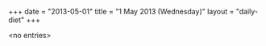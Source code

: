 +++
date = "2013-05-01"
title = "1 May 2013 (Wednesday)"
layout = "daily-diet"
+++

<p>&lt;no entries&gt;</p>